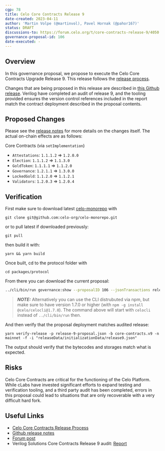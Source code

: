 ```yaml
---
cgp: 78
title: Celo Core Contracts Release 9
date-created: 2023-04-11
author: 'Martin Volpe (@martinvol), Pavel Hornak (@pahor167)'
status: DRAFT
discussions-to: https://forum.celo.org/t/core-contracts-release-9/4050
governance-proposal-id: 106
date-executed: -
---
```


## Overview

In this governance proposal, we propose to execute the Celo Core Contracts Upgrade Release 9. This release follows the [release process](https://docs.celo.org/community/release-process/smart-contracts).

Changes that are being proposed in this release are described in [this Github release](https://github.com/celo-org/celo-monorepo/releases/tag/core-contracts.v9). Verilog have completed an audit of release 9, and the tooling provided ensures the version control references included in the report match the contract deployment described in the proposal contents.

## Proposed Changes

Please see the [release notes](https://github.com/celo-org/celo-monorepo/releases/tag/core-contracts.v9) for more details on the changes itself. The actual on-chain effects are as follows:

Core Contracts (via `setImplementation`)

- `Attestations`: `1.1.1.2` => `1.2.0.0`
- `Election`: `1.1.1.2` => `1.1.3.0`
- `GoldToken`: `1.1.1.1` => `1.1.2.0`
- `Governance`: `1.2.1.1` => `1.3.0.0`
- `LockedGold`: `1.1.2.0` => `1.1.2.1`
- `Validators`: `1.2.0.3` => `1.2.0.4`

## Verification

First make sure to download latest [celo-monorepo]([url](https://github.com/celo-org/celo-monorepo/)) with

`git clone git@github.com:celo-org/celo-monorepo.git`

or to pull latest if downloaded previously:

`git pull`

then build it with:

`yarn && yarn build`

Once built, cd to the protocol folder with 

`cd packages/protocol`

From there you can download the current proposal:

```bash
../cli/bin/run governance:show --proposalID 106 --jsonTransactions release-9-proposal.json --node https://forno.celo.org
```

> **_NOTE:_**  Alternatively you can use the CLI distrubuted via npm, but make sure to have version 1.7.0 or higher (with `npm -g install @celo/celocli@1.7.0`). The command above will start with `celocli` instead of `../cli/bin/run` then.


And then verify that the proposal deployment matches audited release:

```
yarn verify-release -p release-9-proposal.json -b core-contracts.v9 -n mainnet -f -i "releaseData/initializationData/release9.json"
```

The output should verify that the bytecodes and storages match what is expected.

## Risks

Celo Core Contracts are critical for the functioning of the Celo Platform. While cLabs have invested significant efforts to expand testing and verification tooling, and a third party audit has been completed, errors in this proposal could lead to situations that are only recoverable with a very difficult hard fork.

## Useful Links

- [Celo Core Contracts Release Process](https://docs.celo.org/community/release-process/smart-contracts)
- [Github release notes](https://github.com/celo-org/celo-monorepo/releases/tag/core-contracts.v9.pre-audit)
- [Forum post](https://forum.celo.org/t/core-contracts-release-9/4050)
- Verilog Solutions Core Contracts Release 9 audit: [Report](https://dev.d2fahgbkvecicf.amplifyapp.com/audits/celo_monorepo_pr_9798_2_10159/)
